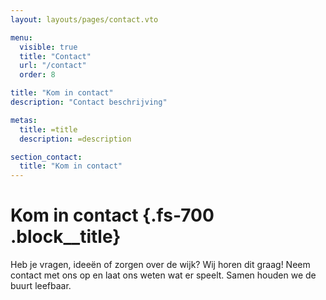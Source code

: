 ```yaml
---
layout: layouts/pages/contact.vto

menu:
  visible: true
  title: "Contact"
  url: "/contact"
  order: 8

title: "Kom in contact"
description: "Contact beschrijving"

metas:
  title: =title
  description: =description

section_contact:
  title: "Kom in contact"
---
```


# Kom in contact {.fs-700 .block__title}

Heb je vragen, ideeën of zorgen over de wijk? Wij horen dit graag! Neem contact met ons op en laat ons weten wat er speelt. Samen houden we de buurt leefbaar.
